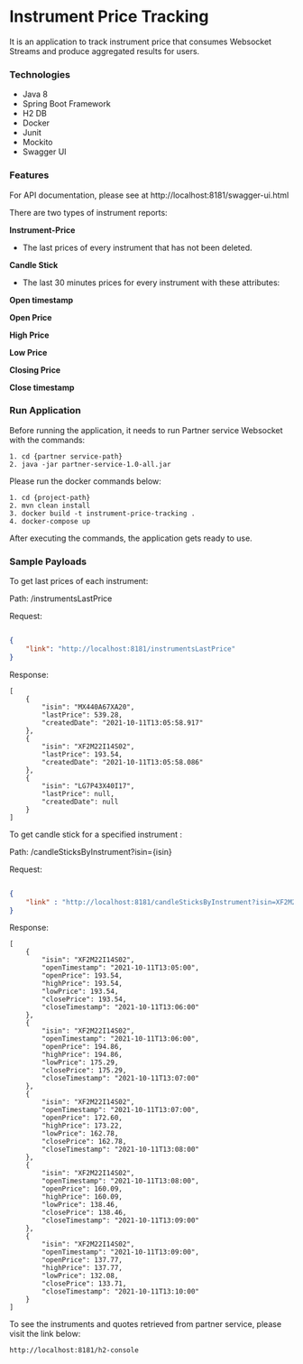 # **Instrument Price Tracking**
It is an application to track instrument price that consumes Websocket Streams and produce aggregated results for users.

### **Technologies**
- Java 8
- Spring Boot Framework
- H2 DB
- Docker
- Junit
- Mockito
- Swagger UI

### **Features**

For API documentation, please see  at http://localhost:8181/swagger-ui.html

There are two types of instrument reports:

**Instrument-Price**

- The last prices of every instrument that has not been deleted.

**Candle Stick**

- The last 30 minutes prices for every instrument with these attributes:
  
 **Open timestamp**

  **Open Price**

  **High Price**

  **Low Price**

  **Closing Price**

  **Close timestamp**

### **Run Application**

Before running the application, it needs to run Partner service Websocket with the commands:
```
1. cd {partner service-path}
2. java -jar partner-service-1.0-all.jar
```
Please run the docker commands below:
```
1. cd {project-path}
2. mvn clean install
3. docker build -t instrument-price-tracking .
4. docker-compose up
```
After executing the commands, the application gets ready to use.

### **Sample Payloads**
To get last prices of each instrument:

Path: /instrumentsLastPrice

Request:
```json 

{
    "link": "http://localhost:8181/instrumentsLastPrice"
}
```
Response:
```
[
    {
        "isin": "MX440A67XA20",
        "lastPrice": 539.28,
        "createdDate": "2021-10-11T13:05:58.917"
    },
    {
        "isin": "XF2M22I14S02",
        "lastPrice": 193.54,
        "createdDate": "2021-10-11T13:05:58.086"
    },
    {
        "isin": "LG7P43X40I17",
        "lastPrice": null,
        "createdDate": null
    }
]
```

To get candle stick for a specified instrument :

Path: /candleSticksByInstrument?isin={isin}

Request:
```json 

{
    "link" : "http://localhost:8181/candleSticksByInstrument?isin=XF2M22I14S02"
}
```
Response:
```
[
    {
        "isin": "XF2M22I14S02",
        "openTimestamp": "2021-10-11T13:05:00",
        "openPrice": 193.54,
        "highPrice": 193.54,
        "lowPrice": 193.54,
        "closePrice": 193.54,
        "closeTimestamp": "2021-10-11T13:06:00"
    },
    {
        "isin": "XF2M22I14S02",
        "openTimestamp": "2021-10-11T13:06:00",
        "openPrice": 194.86,
        "highPrice": 194.86,
        "lowPrice": 175.29,
        "closePrice": 175.29,
        "closeTimestamp": "2021-10-11T13:07:00"
    },
    {
        "isin": "XF2M22I14S02",
        "openTimestamp": "2021-10-11T13:07:00",
        "openPrice": 172.60,
        "highPrice": 173.22,
        "lowPrice": 162.78,
        "closePrice": 162.78,
        "closeTimestamp": "2021-10-11T13:08:00"
    },
    {
        "isin": "XF2M22I14S02",
        "openTimestamp": "2021-10-11T13:08:00",
        "openPrice": 160.09,
        "highPrice": 160.09,
        "lowPrice": 138.46,
        "closePrice": 138.46,
        "closeTimestamp": "2021-10-11T13:09:00"
    },
    {
        "isin": "XF2M22I14S02",
        "openTimestamp": "2021-10-11T13:09:00",
        "openPrice": 137.77,
        "highPrice": 137.77,
        "lowPrice": 132.08,
        "closePrice": 133.71,
        "closeTimestamp": "2021-10-11T13:10:00"
    }
]
```

To see the instruments and quotes retrieved from partner service, please visit the link below:
```
http://localhost:8181/h2-console
```


